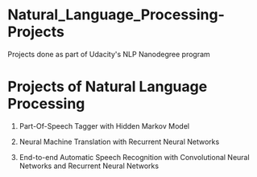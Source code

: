 # Natural_Language_Processing-Projects
Projects done as part of Udacity's NLP Nanodegree program

# Projects of Natural Language Processing

1. Part-Of-Speech Tagger with Hidden Markov Model

2. Neural Machine Translation with Recurrent Neural Networks

3. End-to-end Automatic Speech Recognition with Convolutional Neural Networks and Recurrent Neural Networks

